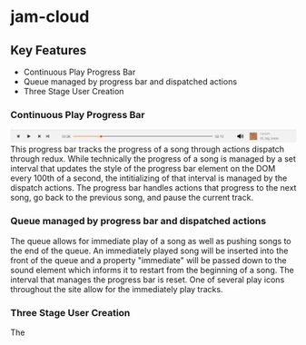 # jam-cloud

## Key Features
* Continuous Play Progress Bar
* Queue managed by progress bar and dispatched actions
* Three Stage User Creation


### Continuous Play Progress Bar
![progress bar](https://github.com/jonahlipsky/jam-cloud/blob/master/app/assets/images/progress_bar.png "Progress Bar")
This progress bar tracks the progress of a song through actions dispatch through redux. While technically the progress of a song is managed by a set interval that updates the style of the progress bar element on the DOM every 100th of a second, the intitializing of that interval is managed by the dispatch actions. The progress bar handles actions that progress to the next song, go back to the previous song, and pause the current track. 

### Queue managed by progress bar and dispatched actions
The queue allows for immediate play of a song as well as pushing songs to the end of the queue. An immediately played song will be inserted into the front of the queue and a property "immediate" will be passed down to the sound element which informs it to restart from the beginning of a song. The interval that manages the progress bar is reset. One of several play icons throughout the site allow for the immediately play tracks.

### Three Stage User Creation
The 
